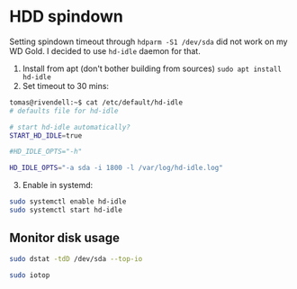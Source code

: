# HDD spindown

Setting spindown timeout through `hdparm -S1 /dev/sda` did not work on my WD Gold. I decided to use `hd-idle` daemon for that.

1. Install from apt (don't bother building from sources) `sudo apt install hd-idle`
2. Set timeout to 30 mins:
```bash
tomas@rivendell:~$ cat /etc/default/hd-idle
# defaults file for hd-idle

# start hd-idle automatically?
START_HD_IDLE=true

#HD_IDLE_OPTS="-h"

HD_IDLE_OPTS="-a sda -i 1800 -l /var/log/hd-idle.log"
```

3. Enable in systemd:
```bash
sudo systemctl enable hd-idle
sudo systemctl start hd-idle
```


## Monitor disk usage

```bash
sudo dstat -tdD /dev/sda --top-io
```

```bash
sudo iotop
```
